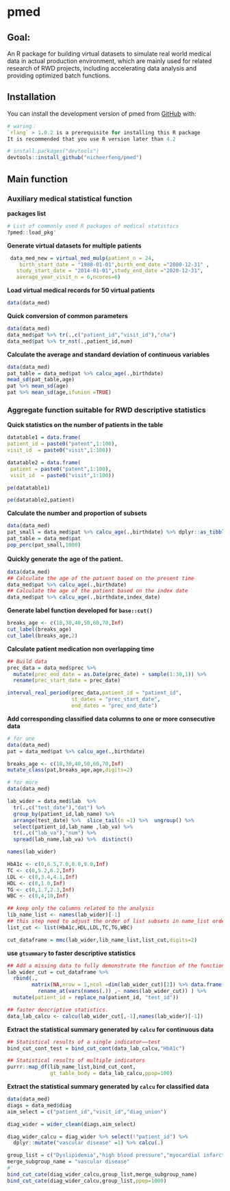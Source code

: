 # pmed

<!-- badges: start -->
<!-- badges: end -->

## Goal: 

  An R package for building virtual datasets to simulate real world
  medical data in actual production environment, which are mainly used for 
  related research of RWD projects, including accelerating data analysis 
  and providing optimized batch functions.

## Installation

You can install the development version of pmed from [GitHub](https://github.com/) with:

``` r
# waring：
`rlang` > 1.0.2 is a prerequisite for installing this R package
It is recommended that you use R version later than 4.2

# install.packages("devtools")
devtools::install_github("nicheerfeng/pmed")
```

## Main function
### Auxiliary medical statistical function

**packages list**
``` r
# List of commonly used R packages of medical statistics
?pmed::load_pkg'
```

**Generate virtual datasets for multiple patients**
``` r
 data_med_new = virtual_med_mulp(patient_n = 24,
    birth_start_date = "1980-01-01",birth_end_date ="2000-12-31" ,
   study_start_date = "2014-01-01",study_end_date ="2020-12-31",
   average_year_visit_n = 6,ncores=6)
```
**Load virtual medical records for 50 virtual patients**
``` r
data(data_med)
```
**Quick conversion of common parameters**
``` r
data(data_med)
data_med$pat %>% tr(.,c("patient_id","visit_id"),"cha")
data_med$pat %>% tr_nst(.,patient_id,num)
```

**Calculate the average and standard deviation of continuous variables**
``` r
data(data_med)
pat_table = data_med$pat %>% calcu_age(.,birthdate)
mead_sd(pat_table,age)
pat %>% mean_sd(age)
pat %>% mean_sd(age,ifunion =TRUE)
```


### Aggregate function suitable for RWD descriptive statistics

**Quick statistics on the number of patients in the table**
``` r
datatable1 = data.frame(
patient_id = paste0("patent",1:100),
visit_id  = paste0("visit",1:100))

datatable2 = data.frame(
 patient = paste0("patent",1:100),
 visit_id  = paste0("visit",1:100))

pe(datatable1)

pe(datatable2,patient)
```
**Calculate the number and proportion of subsets**
``` r
data(data_med)
pat_small = data_med$pat %>% calcu_age(.,birthdate) %>% dplyr::as_tibble(.) %>%  filter("age">30)
pat_table = data_med$pat
pop_perc(pat_small,1000)
```



**Quickly generate the age of the patient**、
``` r
data(data_med)
## Calculate the age of the patient based on the present time
data_med$pat %>% calcu_age(.,birthdate)
## Calculate the age of the patient based on the index date
data_med$pat %>% calcu_age(.,birthdate,index_date)
```

**Generate label function developed for `base::cut()`**
``` r
breaks_age <- c(18,30,40,50,60,70,Inf)
cut_label(breaks_age)
cut_label(breaks_age,2)
```

**Calculate patient medication non overlapping time**
``` r
## Build data
prec_data = data_med$prec %>% 
  mutate(prec_end_date = as.Date(prec_date) + sample(1:30,1)) %>% 
  rename(prec_start_date = prec_date)

interval_real_period(prec_data,patient_id = "patient_id",
                     st_dates = "prec_start_date",
                     end_dates = "prec_end_date")
```


**Add corresponding classified data columns to one or more consecutive data** 
``` r
# for one
data(data_med)
pat = data_med$pat %>% calcu_age(.,birthdate)

breaks_age <- c(18,30,40,50,60,70,Inf)
mutate_class(pat,breaks_age,age,digits=2)

# for more
data(data_med)

lab_wider = data_med$lab  %>%
  tr(.,c("test_date"),"dat") %>%
  group_by(patient_id,lab_name) %>%
  arrange(test_date) %>%  slice_tail(n =1) %>%  ungroup() %>%
  select(patient_id,lab_name ,lab_va) %>%
  tr(.,c("lab_va"),"num") %>%
  spread(lab_name,lab_va) %>%  distinct()

names(lab_wider)

HbA1c <- c(0,6.5,7.0,8.0,9.0,Inf)
TC <- c(0,5.2,6.2,Inf)
LDL <- c(0,3.4,4.1,Inf)
HDL <- c(0,1.0,Inf)
TG <- c(0,1.7,2.3,Inf)
WBC <- c(0,4,10,Inf)

## keep only the columns related to the analysis
lib_name_list <- names(lab_wider)[-1]
## this step need to adjust the order of list subsets in name_list order
list_cut <- list(HbA1c,HDL,LDL,TC,TG,WBC)

cut_dataframe = mmc(lab_wider,lib_name_list,list_cut,digits=2)

```
**use `gtsummary` to faster descriptive statistics**
``` r
## Add a missing data to fully demonstrate the function of the function
lab_wider_cut = cut_dataframe %>%
  rbind(.,
        matrix(NA,nrow = 1,ncol =dim(lab_wider_cut)[2]) %>% data.frame() %>%
          rename_at(vars(names(.)) ,~ names(lab_wider_cut)) ) %>%
  mutate(patient_id = replace_na(patient_id, "test_id"))

## faster descriptive statistics.
data_lab_calcu <- calcu(lab_wider_cut[,-1],names(lab_wider)[-1])
```

**Extract the statistical summary generated by `calcu` for continuous data**

``` r
## Statistical results of a single indicator——test
bind_cut_cont_test = bind_cut_cont(data_lab_calcu,"HbA1c")

## Statistical results of multiple indicators
purrr::map_df(lib_name_list,bind_cut_cont,
              gt_table_body = data_lab_calcu,ppop=100)
```

**Extract the statistical summary generated by `calcu` for classified data**

``` r
data(data_med)
diags = data_med$diag
aim_select = c("patient_id","visit_id","diag_union")

diag_wider = wider_clean(diags,aim_select)

diag_wider_calcu = diag_wider %>% select(!"patient_id") %>%
  dplyr::mutate("vascular disease" =1) %>% calcu(.)

group_list = c("Dyslipidemia","high blood pressure","myocardial infarction")
merge_subgroup_name = "vascular disease"
#'
bind_cut_cate(diag_wider_calcu,group_list,merge_subgroup_name)
bind_cut_cate(diag_wider_calcu,group_list,ppop=1000)
```
